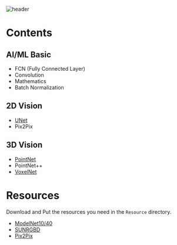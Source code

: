 ![header](https://capsule-render.vercel.app/api?type=rounded&color=b0e0e6&height=200&section=header&text=Computer%20Vision&fontSize=90)

# Contents
## AI/ML Basic
- FCN (Fully Connected Layer)
- Convolution
- Mathematics
- Batch Normalization

## 2D Vision
- [UNet](./UNet/)
- Pix2Pix

## 3D Vision
- [PointNet](./PointNet)
- PointNet++
- [VoxelNet](./VoexlNet/)

# Resources
Download and Put the resources you need in the `Resource` directory.

- [ModelNet10/40](https://modelnet.cs.princeton.edu/)
- [SUNRGBD](https://rgbd.cs.princeton.edu/challenge.html)
- [Pix2Pix](https://www.kaggle.com/datasets/vikramtiwari/pix2pix-dataset?resource=download)